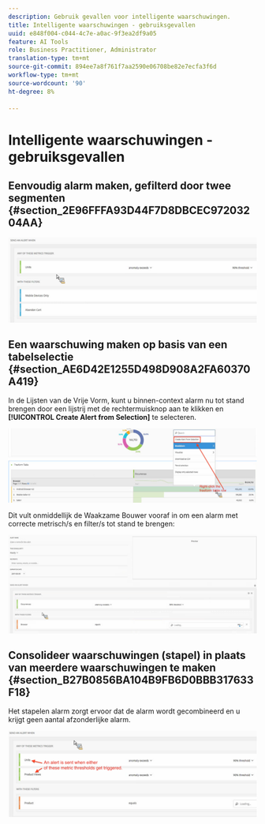 ```yaml
---
description: Gebruik gevallen voor intelligente waarschuwingen.
title: Intelligente waarschuwingen - gebruiksgevallen
uuid: e848f004-c044-4c7e-a0ac-9f3ea2df9a05
feature: AI Tools
role: Business Practitioner, Administrator
translation-type: tm+mt
source-git-commit: 894ee7a8f761f7aa2590e06708be82e7ecfa3f6d
workflow-type: tm+mt
source-wordcount: '90'
ht-degree: 8%

---
```



# Intelligente waarschuwingen - gebruiksgevallen

## Eenvoudig alarm maken, gefilterd door twee segmenten {#section_2E96FFFA93D44F7D8DBCEC97203204AA}

<!-- 

Update screenshots for better readability.

 -->

![](assets/alerts_example1.png)

## Een waarschuwing maken op basis van een tabelselectie {#section_AE6D42E1255D498D908A2FA60370A419}

In de Lijsten van de Vrije Vorm, kunt u binnen-context alarm nu tot stand brengen door een lijstrij met de rechtermuisknop aan te klikken en **[!UICONTROL Create Alert from Selection]** te selecteren.

![](assets/alert_selection.png)

Dit vult onmiddellijk de Waakzame Bouwer vooraf in om een alarm met correcte metrisch/s en filter/s tot stand te brengen:

![](assets/prepopulated_alert.png)

## Consolideer waarschuwingen (stapel) in plaats van meerdere waarschuwingen te maken {#section_B27B0856BA104B9FB6D0BBB317633F18}

Het stapelen alarm zorgt ervoor dat de alarm wordt gecombineerd en u krijgt geen aantal afzonderlijke alarm.

![](assets/alerts_example2.png)

